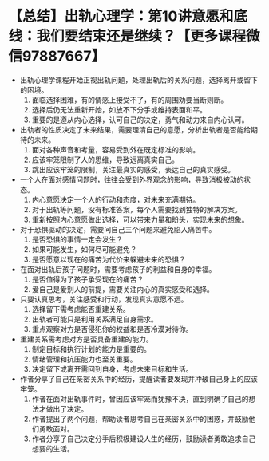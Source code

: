 # 【总结】出轨心理学：第10讲意愿和底线：我们要结束还是继续？【更多课程微信97887667】

-   出轨心理学课程开始正视出轨问题，处理出轨后的关系问题，选择离开或留下的困境。
    1.  面临选择困难，有的情感上接受不了，有的周围劝要当断则断。
    2.  选择后仍无法重新开始，如放不下分手或维持表面和平。
    3.  重要的是遵从内心选择，认可自己的决定，勇气和动力来自内心认可。
-   出轨者的性质决定了未来结果，需要理清自己的意愿，分析出轨者是否能给期待的未来。
    1.  面对各种声音和考量，容易受到外在既定标准的影响。
    2.  应该牢笼限制了人的思维，导致远离真实自己。
    3.  跳出应该牢笼的限制，关注最真实的感受，表达自己的真实感受。
-   一个人在面对感情问题时，往往会受到外界观念的影响，导致消极被动的状态。
    1.  内心意愿决定一个人的行动和态度，对未来充满期待。
    2.  对于出轨等问题，没有标准答案，每个人需要找到独特的解决方案。
    3.  重新按照内心意愿做出选择，可以带来力量和盼头，实现未来的想象。
-   对于恐惧驱动的决定，需要问自己三个问题来避免陷入痛苦中。
    1.  是否恐惧的事情一定会发生？
    2.  如果可能发生，如何尽可能避免？
    3.  是否愿意以现在的痛苦为代价来躲避未来的恐惧？
-   在面对出轨后孩子问题时，需要考虑孩子的利益和自身的幸福。
    1.  是否值得为了孩子承受现在的痛苦？
    2.  爱自己是爱别人的前提，需要关注内心的真实感受和选择。
-   只要认真思考，关注感受和行动，发现真实意愿不远。
    1.  选择留下需考虑能否重建关系。
    2.  出轨者可能只是利用关系满足自身需求。
    3.  重点观察对方是否侵犯你的权益和是否冷漠对待你。
-   重建关系需考虑对方是否具备重建的能力。
    1.  制定目标和执行计划的能力是重要的。
    2.  情绪管理和抗压能力也至关重要。
    3.  决定留下或离开需回到自身，考虑未来目标和生活。
-   作者分享了自己在亲密关系中的经历，提醒读者要发现并冲破自己身上的应该牢笼。
    1.  作者在面对出轨事件时，曾因应该牢笼而犹豫不决，直到明确了自己的想法才做出了决定。
    2.  作者提出了两个问题，帮助读者思考自己在亲密关系中的困惑，并鼓励他们勇敢面对。
    3.  作者分享了自己决定分手后积极建设人生的经历，鼓励读者勇敢追求自己想要的生活。